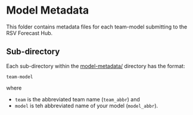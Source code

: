 # Model Metadata

This folder contains metadata files for each team-model submitting to the RSV Forecast Hub.

## Sub-directory
Each sub-directory within the [model-metadata/](https://github.com/HopkinsIDD/rsv-forecast-hub/edit/main/model-metadata) directory has the format:

```
team-model
```

where 
- ```team``` is the abbreviated team name (```team_abbr```) and
- ```model``` is teh abbreviated name of your model (```model_abbr```).
